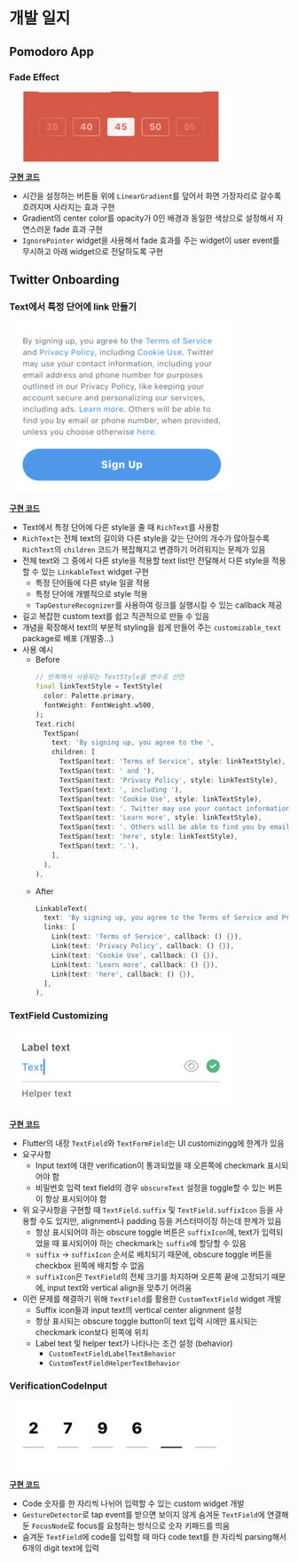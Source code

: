 # 개발 일지

## Pomodoro App

### Fade Effect

<img src="./images/fade-effect.png" width="400" />

**[구현 코드](../lib/webtoon_app_challenge/pomodoro_app/widgets/minute/minutes_list_fade_effect.dart)**

- 시간을 설정하는 버튼들 위에 `LinearGradient`를 덮어서 화면 가장자리로 갈수록 흐려지며 사라지는 효과 구현
- Gradient의 center color를 opacity가 0인 배경과 동일한 색상으로 설정해서 자연스러운 fade 효과 구현
- `IgnorePointer` widget을 사용해서 fade 효과를 주는 widget이 user event를 무시하고 아래 widget으로 전달하도록 구현

## Twitter Onboarding

### Text에서 특정 단어에 link 만들기

<img src="./images/linkable-text.png" width="400" />

**[구현 코드](../lib/tiktok_clone_challenge/twitter_onboarding/features/common/widgets/linkable_text.dart)**

- Text에서 특정 단어에 다른 style을 줄 때 `RichText`를 사용함
- `RichText`는 전체 text의 길이와 다른 style을 갖는 단어의 개수가 많아질수록 `RichText`의 `children` 코드가 복잡해지고 변경하기 어려워지는 문제가 있음
- 전체 text와 그 중에서 다른 style을 적용할 text list만 전달해서 다른 style을 적용할 수 있는 `LinkableText` widget 구현
  - 특정 단어들에 다른 style 일괄 적용
  - 특정 단어에 개별적으로 style 적용
  - `TapGestureRecognizer`를 사용하여 링크를 실행시킬 수 있는 callback 제공
- 길고 복잡한 custom text를 쉽고 직관적으로 만들 수 있음
- 개념을 확장해서 text의 부분적 styling을 쉽게 만들어 주는 `customizable_text` package로 배포 (개발중...)
- 사용 예시
  - Before
    ```dart
    // 반복해서 사용되는 TextStyle을 변수로 선언
    final linkTextStyle = TextStyle(
      color: Palette.primary,
      fontWeight: FontWeight.w500,
    );
    Text.rich(
      TextSpan(
        text: 'By signing up, you agree to the ',
        children: [
          TextSpan(text: 'Terms of Service', style: linkTextStyle),
          TextSpan(text: ' and '),
          TextSpan(text: 'Privacy Policy', style: linkTextStyle),
          TextSpan(text: ', including '),
          TextSpan(text: 'Cookie Use', style: linkTextStyle),
          TextSpan(text: '. Twitter may use your contact information, including your email address and phone number for purposes outlined in our Privacy Policy, like keeping your account secure and personalizing our services, including ads. '),
          TextSpan(text: 'Learn more', style: linkTextStyle),
          TextSpan(text: '. Others will be able to find you by email or phone number, when provided, unless you choose otherwise '),
          TextSpan(text: 'here', style: linkTextStyle),
          TextSpan(text: '.'),
        ],
      ),
    ),
    ```
  - After
    ```dart
    LinkableText(
      text: 'By signing up, you agree to the Terms of Service and Privacy Policy, including Cookie Use. Twitter may use your contact information, including your email address and phone number for purposes outlined in our Privacy Policy, like keeping your account secure and personalizing our services, including ads. Learn more. Others will be able to find you by email or phone number, when provided, unless you choose otherwise here.',
      links: [
        Link(text: 'Terms of Service', callback: () {}),
        Link(text: 'Privacy Policy', callback: () {}),
        Link(text: 'Cookie Use', callback: () {}),
        Link(text: 'Learn more', callback: () {}),
        Link(text: 'here', callback: () {}),
      ],
    ),
    ```

### TextField Customizing

<img src="./images/custom-text-field.png" width="400" />

**[구현 코드](../lib/tiktok_clone_challenge/twitter_onboarding/features/common/widgets/custom_text_field.dart)**

- Flutter의 내장 `TextField`와 `TextFormField`는 UI customizingg에 한계가 있음
- 요구사항
  - Input text에 대한 verification이 통과되었을 때 오른쪽에 checkmark 표시되어야 함
  - 비밀번호 입력 text field의 경우 `obscureText` 설정을 toggle할 수 있는 버튼이 항상 표시되어야 함
- 위 요구사항을 구현할 때 `TextField.suffix` 및 `TextField.suffixIcon` 등을 사용할 수도 있지만, alignment나 padding 등을 커스터마이징 하는데 한계가 있음
  - 항상 표시되어야 하는 obscure toggle 버튼은 `suffixIcon`에, text가 입력되었을 때 표시되어야 하는 checkmark는 `suffix`에 할당할 수 있음
  - `suffix` -> `suffixIcon` 순서로 배치되기 때문에, obscure toggle 버튼을 checkbox 왼쪽에 배치할 수 없음
  - `suffixIcon`은 `TextField`의 전체 크기를 차지하며 오른쪽 끝에 고정되기 때문에, input text와 vertical align을 맞추기 어려움
- 이런 문제를 해결하기 위해 `TextField`를 활용한 `CustomTextField` widget 개발
  - Suffix icon들과 input text의 vertical center alignment 설정
  - 항상 표시되는 obscure toggle button이 text 입력 시에만 표시되는 checkmark icon보다 왼쪽에 위치
  - Label text 및 helper text가 나타나는 조건 설정 (behavior)
    - `CustomTextFieldLabelTextBehavior`
    - `CustomTextFieldHelperTextBehavior`

### VerificationCodeInput

<img src="./images/verification-code-input.png" width="400" />

**[구현 코드](../lib/tiktok_clone_challenge/twitter_onboarding/features/verification/widgets/verification_code_input.dart)**

- Code 숫자를 한 자리씩 나뉘어 입력할 수 있는 custom widget 개발
- `GestureDetector`로 tap event를 받으면 보이지 않게 숨겨둔 `TextField`에 연결해 둔 `FocusNode`로 focus를 요청하는 방식으로 숫자 키패드를 띄움
- 숨겨둔 `TextField`에 code를 입력할 때 마다 code text를 한 자리씩 parsing해서 6개의 digit text에 입력